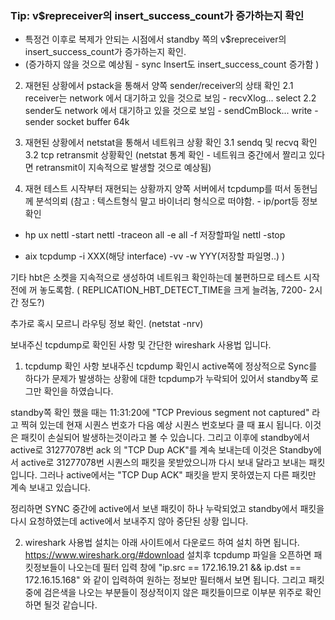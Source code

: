 ### Tip: v$repreceiver의 insert_success_count가 증가하는지 확인
* 특정건 이후로 복제가 안되는 시점에서 standby 쪽의 v$repreceiver의 insert_success_count가 증가하는지 확인. 
* (증가하지 않을 것으로 예상됨 - sync Insert도 insert_success_count 증가함 )

2. 재현된 상황에서 pstack을 통해서 양쪽 sender/receiver의 상태 확인
 2.1 receiver는 network 에서 대기하고 있을 것으로 보임 - recvXlog... select
 2.2 sender도 network 에서 대기하고 있을 것으로 보임 - sendCmBlock... write - sender socket buffer 64k

3. 재현된 상황에서 netstat을 통해서 네트워크 상황 확인 
 3.1 sendq 및 recvq 확인 
 3.2 tcp retransmit 상황확인 (netstat 통계 확인 - 네트워크 중간에서 짤리고 있다면 retransmit이 지속적으로 발생할 것으로 예상됨)

4. 재현 테스트 시작부터 재현되는 상황까지 양쪽 서버에서 tcpdump를 떠서 동현님께 분석의뢰
(참고 : 텍스트형식 말고 바이너리 형식으로 떠야함. - ip/port등 정보 확인
- hp ux
nettl -start
nettl -traceon all -e all -f 저장할파일
nettl -stop
 
- aix
tcpdump -i XXX(해당 interface) -vv -w  YYY(저장할 파일명..) 
)


기타 hbt은 소켓을 지속적으로 생성하여 네트워크 확인하는데 불편하므로 테스트 시작전에 꺼 놓도록함. 
( REPLICATION_HBT_DETECT_TIME을 크게 늘려놈, 7200- 2시간 정도?)

추가로 혹시 모르니 라우팅 정보 확인. (netstat -nrv)



보내주신 tcpdump로 확인된 사항 및 간단한 wireshark 사용법 입니다.

1. tcpdump 확인 사항
보내주신 tcpdump 확인시 active쪽에 정상적으로 Sync를 하다가 문제가 발생하는 상황에 대한 tcpdump가 누락되어 있어서 standby쪽 로그만 확인을 하였습니다.

standby쪽 확인 했을 때는 11:31:20에 "TCP Previous segment not captured" 라고 찍혀 있는데 현재 시퀀스 번호가 다음 예상 시퀀스 번호보다 클 때 표시 됩니다.
이것은 패킷이 손실되어 발생하는것이라고 볼 수 있습니다.
그리고 이후에 standby에서 active로 31277078번 ack 의 "TCP Dup ACK"를 계속 보내는데 이것은 Standby에서 active로 31277078번 시퀀스의 패킷을 못받았으니까 다시 보내 달라고 보내는 패킷입니다. 그러나 active에서는 "TCP Dup ACK" 패킷을 받지 못하였는지 다른 패킷만 계속 보내고 있습니다.


정리하면 SYNC 중간에 active에서 보낸 패킷이 하나 누락되었고 standby에서 패킷을 다시 요청하였는데 active에서 보내주지 않아 중단된 상황 입니다.

2. wireshark 사용법 
설치는 아래 사이트에서 다운로드 하여 설치 하면 됩니다.
https://www.wireshark.org/#download
설치후 tcpdump 파일을 오픈하면 패킷정보들이 나오는데
필터 입력 창에 "ip.src == 172.16.19.21 && ip.dst == 172.16.15.168" 와 같이 입력하여 원하는 정보만 필터해서 보면 됩니다.
그리고 패킷중에 검은색을 나오는 부분들이 정상적이지 않은 패킷들이므로 이부분 위주로 확인하면 될것 같습니다.
